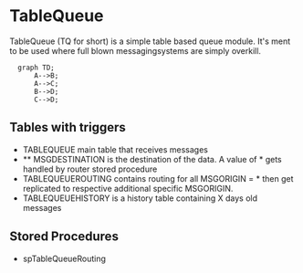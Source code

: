 # TableQueue

TableQueue (TQ for short) is a simple table based queue module. It's ment to be used where full blown messagingsystems are simply overkill.

```mermaid
  graph TD;
      A-->B;
      A-->C;
      B-->D;
      C-->D;
```
 
## Tables with triggers

* TABLEQUEUE main table that receives messages
* ** MSGDESTINATION is the destination of the data. A value of * gets handled by router stored procedure
* TABLEQUEUEROUTING contains routing for all MSGORIGIN = * then get replicated to respective additional specific MSGORIGIN.
* TABLEQUEUEHISTORY is a history table containing X days old messages
  
## Stored Procedures

* spTableQueueRouting
